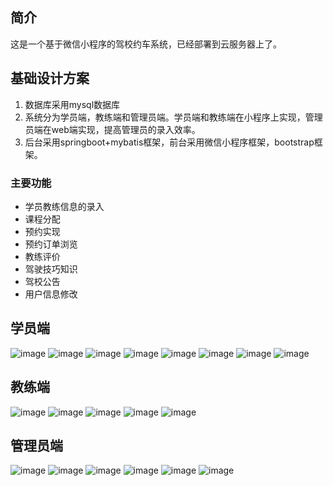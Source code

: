 
## 简介
这是一个基于微信小程序的驾校约车系统，已经部署到云服务器上了。
## 基础设计方案
1. 数据库采用mysql数据库  
2. 系统分为学员端，教练端和管理员端。学员端和教练端在小程序上实现，管理员端在web端实现，提高管理员的录入效率。
3. 后台采用springboot+mybatis框架，前台采用微信小程序框架，bootstrap框架。

### 主要功能
* 学员教练信息的录入
* 课程分配
* 预约实现	
* 预约订单浏览			
*  教练评价             
* 驾驶技巧知识
* 驾校公告     
* 用户信息修改

## 学员端
![image](https://github.com/wangchuan98/springboot-api/blob/master/screenshots/order11.jpg)
![image](https://github.com/wangchuan98/springboot-api/blob/master/screenshots/order12.jpg)
![image](https://github.com/wangchuan98/springboot-api/blob/master/screenshots/order13.jpg)
![image](https://github.com/wangchuan98/springboot-api/blob/master/screenshots/order14.jpg)
![image](https://github.com/wangchuan98/springboot-api/blob/master/screenshots/order15.jpg)
![image](https://github.com/wangchuan98/springboot-api/blob/master/screenshots/order16.jpg)
![image](https://github.com/wangchuan98/springboot-api/blob/master/screenshots/order17.jpg)
![image](https://github.com/wangchuan98/springboot-api/blob/master/screenshots/order18.jpg)

## 教练端
![image](https://github.com/wangchuan98/springboot-api/blob/master/screenshots/order21.jpg)
![image](https://github.com/wangchuan98/springboot-api/blob/master/screenshots/order22.jpg)
![image](https://github.com/wangchuan98/springboot-api/blob/master/screenshots/order23.jpg)
![image](https://github.com/wangchuan98/springboot-api/blob/master/screenshots/order24.jpg)
![image](https://github.com/wangchuan98/springboot-api/blob/master/screenshots/order25.jpg)

## 管理员端
![image](https://github.com/wangchuan98/springboot-api/tree/master/screenshots/admin1.png)
![image](https://github.com/wangchuan98/springboot-api/tree/master/screenshots/admin2.png)
![image](https://github.com/wangchuan98/springboot-api/tree/master/screenshots/admin3.png)
![image](https://github.com/wangchuan98/springboot-api/tree/master/screenshots/admin4.png)
![image](https://github.com/wangchuan98/springboot-api/tree/master/screenshots/admin5.png)
![image](https://github.com/wangchuan98/springboot-api/tree/master/screenshots/admin6.png)

